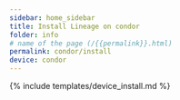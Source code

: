 ```yaml
---
sidebar: home_sidebar
title: Install Lineage on condor
folder: info
# name of the page (/{{permalink}}.html)
permalink: condor/install
device: condor
---
```

{% include templates/device_install.md %}
